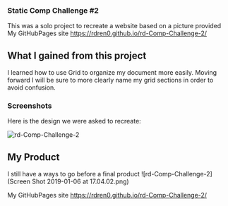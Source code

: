 ### Static Comp Challenge #2



This was a solo project to recreate a website based on a picture provided
My GitHubPages site
https://rdren0.github.io/rd-Comp-Challenge-2/
## What I gained from this project
I learned how to use Grid to organize my document more easily. Moving forward I will be sure to more clearly name my grid sections in order to avoid confusion.

### Screenshots


Here is the design we were asked to recreate:

![rd-Comp-Challenge-2](iStaticComp2.jpg)

## My Product
I still have a ways to go before a final product
![rd-Comp-Challenge-2](Screen Shot 2019-01-06 at 17.04.02.png)


My GitHubPages site
https://rdren0.github.io/rd-Comp-Challenge-2/

